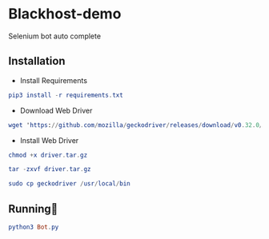 # Blackhost-demo
Selenium bot auto complete

## **Installation**

- Install Requirements
```elm
pip3 install -r requirements.txt
```

- Download Web Driver
```elm
wget 'https://github.com/mozilla/geckodriver/releases/download/v0.32.0/geckodriver-v0.32.0-linux64.tar.gz' -O driver.tar.gz
```
- Install Web Driver

```elm
chmod +x driver.tar.gz
```
```elm
tar -zxvf driver.tar.gz 
```
```elm
sudo cp geckodriver /usr/local/bin
```
## **Running🚀**
```elm
python3 Bot.py
```
